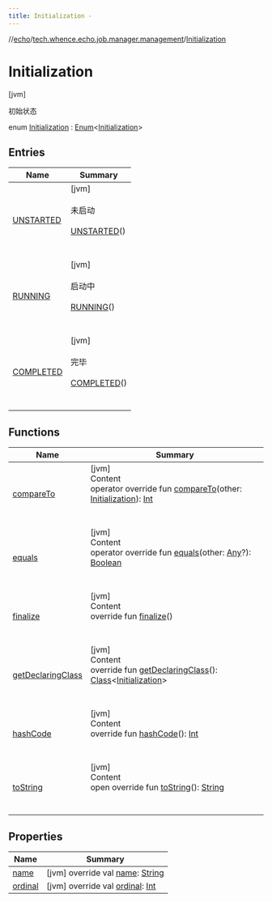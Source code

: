 ```yaml
---
title: Initialization -
---
```

//[echo](../../index.md)/[tech.whence.echo.job.manager.management](../index.md)/[Initialization](index.md)



# Initialization  
 [jvm] 

初始状态

enum [Initialization](index.md) : [Enum](https://kotlinlang.org/api/latest/jvm/stdlib/kotlin/-enum/index.html)<[Initialization](index.md)>    


## Entries  
  
|  Name|  Summary| 
|---|---|
| [UNSTARTED](-u-n-s-t-a-r-t-e-d/index.md)|  [jvm] <br><br>未启动<br><br>[UNSTARTED](-u-n-s-t-a-r-t-e-d/index.md)()  <br>  <br>   <br>
| [RUNNING](-r-u-n-n-i-n-g/index.md)|  [jvm] <br><br>启动中<br><br>[RUNNING](-r-u-n-n-i-n-g/index.md)()  <br>  <br>   <br>
| [COMPLETED](-c-o-m-p-l-e-t-e-d/index.md)|  [jvm] <br><br>完毕<br><br>[COMPLETED](-c-o-m-p-l-e-t-e-d/index.md)()  <br>  <br>   <br>


## Functions  
  
|  Name|  Summary| 
|---|---|
| [compareTo](-c-o-m-p-l-e-t-e-d/index.md#kotlin/Enum/compareTo/#tech.whence.echo.job.manager.management.Initialization/PointingToDeclaration/)| [jvm]  <br>Content  <br>operator override fun [compareTo](-c-o-m-p-l-e-t-e-d/index.md#kotlin/Enum/compareTo/#tech.whence.echo.job.manager.management.Initialization/PointingToDeclaration/)(other: [Initialization](index.md)): [Int](https://kotlinlang.org/api/latest/jvm/stdlib/kotlin/-int/index.html)  <br><br><br>
| [equals](../../tech.whence.echo.webclient.response/-response-mocker/-purpose/-p-a-r-s-e-d/index.md#kotlin/Enum/equals/#kotlin.Any?/PointingToDeclaration/)| [jvm]  <br>Content  <br>operator override fun [equals](../../tech.whence.echo.webclient.response/-response-mocker/-purpose/-p-a-r-s-e-d/index.md#kotlin/Enum/equals/#kotlin.Any?/PointingToDeclaration/)(other: [Any](https://kotlinlang.org/api/latest/jvm/stdlib/kotlin/-any/index.html)?): [Boolean](https://kotlinlang.org/api/latest/jvm/stdlib/kotlin/-boolean/index.html)  <br><br><br>
| [finalize](../../tech.whence.echo.webclient.response/-response-mocker/-purpose/-p-a-r-s-e-d/index.md#kotlin/Enum/finalize/#/PointingToDeclaration/)| [jvm]  <br>Content  <br>override fun [finalize](../../tech.whence.echo.webclient.response/-response-mocker/-purpose/-p-a-r-s-e-d/index.md#kotlin/Enum/finalize/#/PointingToDeclaration/)()  <br><br><br>
| [getDeclaringClass](../../tech.whence.echo.webclient.response/-response-mocker/-purpose/-p-a-r-s-e-d/index.md#kotlin/Enum/getDeclaringClass/#/PointingToDeclaration/)| [jvm]  <br>Content  <br>override fun [getDeclaringClass](../../tech.whence.echo.webclient.response/-response-mocker/-purpose/-p-a-r-s-e-d/index.md#kotlin/Enum/getDeclaringClass/#/PointingToDeclaration/)(): [Class](https://docs.oracle.com/javase/8/docs/api/java/lang/Class.html)<[Initialization](index.md)>  <br><br><br>
| [hashCode](../../tech.whence.echo.webclient.response/-response-mocker/-purpose/-p-a-r-s-e-d/index.md#kotlin/Enum/hashCode/#/PointingToDeclaration/)| [jvm]  <br>Content  <br>override fun [hashCode](../../tech.whence.echo.webclient.response/-response-mocker/-purpose/-p-a-r-s-e-d/index.md#kotlin/Enum/hashCode/#/PointingToDeclaration/)(): [Int](https://kotlinlang.org/api/latest/jvm/stdlib/kotlin/-int/index.html)  <br><br><br>
| [toString](../../tech.whence.echo.webclient.response/-response-mocker/-purpose/-p-a-r-s-e-d/index.md#kotlin/Enum/toString/#/PointingToDeclaration/)| [jvm]  <br>Content  <br>open override fun [toString](../../tech.whence.echo.webclient.response/-response-mocker/-purpose/-p-a-r-s-e-d/index.md#kotlin/Enum/toString/#/PointingToDeclaration/)(): [String](https://kotlinlang.org/api/latest/jvm/stdlib/kotlin/-string/index.html)  <br><br><br>


## Properties  
  
|  Name|  Summary| 
|---|---|
| [name](index.md#tech.whence.echo.job.manager.management/Initialization/name/#/PointingToDeclaration/)|  [jvm] override val [name](index.md#tech.whence.echo.job.manager.management/Initialization/name/#/PointingToDeclaration/): [String](https://kotlinlang.org/api/latest/jvm/stdlib/kotlin/-string/index.html)   <br>
| [ordinal](index.md#tech.whence.echo.job.manager.management/Initialization/ordinal/#/PointingToDeclaration/)|  [jvm] override val [ordinal](index.md#tech.whence.echo.job.manager.management/Initialization/ordinal/#/PointingToDeclaration/): [Int](https://kotlinlang.org/api/latest/jvm/stdlib/kotlin/-int/index.html)   <br>


